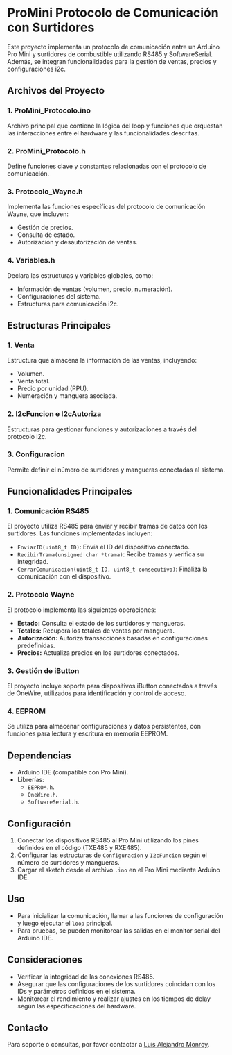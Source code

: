 # ProMini Protocolo de Comunicación con Surtidores

Este proyecto implementa un protocolo de comunicación entre un Arduino Pro Mini y surtidores de combustible utilizando RS485 y SoftwareSerial. Además, se integran funcionalidades para la gestión de ventas, precios y configuraciones i2c.

## Archivos del Proyecto

### 1. **ProMini_Protocolo.ino**
Archivo principal que contiene la lógica del loop y funciones que orquestan las interacciones entre el hardware y las funcionalidades descritas.

### 2. **ProMini_Protocolo.h**
Define funciones clave y constantes relacionadas con el protocolo de comunicación.

### 3. **Protocolo_Wayne.h**
Implementa las funciones específicas del protocolo de comunicación Wayne, que incluyen:
- Gestión de precios.
- Consulta de estado.
- Autorización y desautorización de ventas.

### 4. **Variables.h**
Declara las estructuras y variables globales, como:
- Información de ventas (volumen, precio, numeración).
- Configuraciones del sistema.
- Estructuras para comunicación i2c.

## Estructuras Principales

### 1. **Venta**
Estructura que almacena la información de las ventas, incluyendo:
- Volumen.
- Venta total.
- Precio por unidad (PPU).
- Numeración y manguera asociada.

### 2. **I2cFuncion e I2cAutoriza**
Estructuras para gestionar funciones y autorizaciones a través del protocolo i2c.

### 3. **Configuracion**
Permite definir el número de surtidores y mangueras conectadas al sistema.

## Funcionalidades Principales

### 1. **Comunicación RS485**
El proyecto utiliza RS485 para enviar y recibir tramas de datos con los surtidores. Las funciones implementadas incluyen:
- `EnviarID(uint8_t ID)`: Envía el ID del dispositivo conectado.
- `RecibirTrama(unsigned char *trama)`: Recibe tramas y verifica su integridad.
- `CerrarComunicacion(uint8_t ID, uint8_t consecutivo)`: Finaliza la comunicación con el dispositivo.

### 2. **Protocolo Wayne**
El protocolo implementa las siguientes operaciones:
- **Estado:** Consulta el estado de los surtidores y mangueras.
- **Totales:** Recupera los totales de ventas por manguera.
- **Autorización:** Autoriza transacciones basadas en configuraciones predefinidas.
- **Precios:** Actualiza precios en los surtidores conectados.

### 3. **Gestión de iButton**
El proyecto incluye soporte para dispositivos iButton conectados a través de OneWire, utilizados para identificación y control de acceso.

### 4. **EEPROM**
Se utiliza para almacenar configuraciones y datos persistentes, con funciones para lectura y escritura en memoria EEPROM.

## Dependencias
- Arduino IDE (compatible con Pro Mini).
- Librerías:
  - `EEPROM.h`.
  - `OneWire.h`.
  - `SoftwareSerial.h`.

## Configuración
1. Conectar los dispositivos RS485 al Pro Mini utilizando los pines definidos en el código (TXE485 y RXE485).
2. Configurar las estructuras de `Configuracion` y `I2cFuncion` según el número de surtidores y mangueras.
3. Cargar el sketch desde el archivo `.ino` en el Pro Mini mediante Arduino IDE.

## Uso
- Para inicializar la comunicación, llamar a las funciones de configuración y luego ejecutar el `loop` principal.
- Para pruebas, se pueden monitorear las salidas en el monitor serial del Arduino IDE.

## Consideraciones
- Verificar la integridad de las conexiones RS485.
- Asegurar que las configuraciones de los surtidores coincidan con los IDs y parámetros definidos en el sistema.
- Monitorear el rendimiento y realizar ajustes en los tiempos de delay según las especificaciones del hardware.

## Contacto
Para soporte o consultas, por favor contactar a [Luis Alejandro Monroy](https://github.com/alejomonroy).

